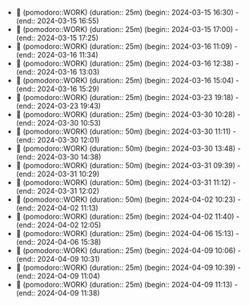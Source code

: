 
- 🍅 (pomodoro::WORK) (duration:: 25m) (begin:: 2024-03-15 16:30) - (end:: 2024-03-15 16:55)
- 🍅 (pomodoro::WORK) (duration:: 25m) (begin:: 2024-03-15 17:00) - (end:: 2024-03-15 17:25)
- 🍅 (pomodoro::WORK) (duration:: 25m) (begin:: 2024-03-16 11:09) - (end:: 2024-03-16 11:34)
- 🍅 (pomodoro::WORK) (duration:: 25m) (begin:: 2024-03-16 12:38) - (end:: 2024-03-16 13:03)
- 🍅 (pomodoro::WORK) (duration:: 25m) (begin:: 2024-03-16 15:04) - (end:: 2024-03-16 15:29)
- 🍅 (pomodoro::WORK) (duration:: 25m) (begin:: 2024-03-23 19:18) - (end:: 2024-03-23 19:43)
- 🍅 (pomodoro::WORK) (duration:: 25m) (begin:: 2024-03-30 10:28) - (end:: 2024-03-30 10:53)
- 🍅 (pomodoro::WORK) (duration:: 50m) (begin:: 2024-03-30 11:11) - (end:: 2024-03-30 12:01)
- 🍅 (pomodoro::WORK) (duration:: 50m) (begin:: 2024-03-30 13:48) - (end:: 2024-03-30 14:38)
- 🍅 (pomodoro::WORK) (duration:: 50m) (begin:: 2024-03-31 09:39) - (end:: 2024-03-31 10:29)
- 🍅 (pomodoro::WORK) (duration:: 50m) (begin:: 2024-03-31 11:12) - (end:: 2024-03-31 12:02)
- 🍅 (pomodoro::WORK) (duration:: 50m) (begin:: 2024-04-02 10:23) - (end:: 2024-04-02 11:13)
- 🍅 (pomodoro::WORK) (duration:: 25m) (begin:: 2024-04-02 11:40) - (end:: 2024-04-02 12:05)
- 🍅 (pomodoro::WORK) (duration:: 25m) (begin:: 2024-04-06 15:13) - (end:: 2024-04-06 15:38)
- 🍅 (pomodoro::WORK) (duration:: 25m) (begin:: 2024-04-09 10:06) - (end:: 2024-04-09 10:31)
- 🍅 (pomodoro::WORK) (duration:: 25m) (begin:: 2024-04-09 10:39) - (end:: 2024-04-09 11:04)
- 🍅 (pomodoro::WORK) (duration:: 25m) (begin:: 2024-04-09 11:13) - (end:: 2024-04-09 11:38)